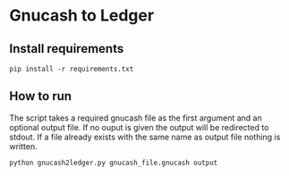 # Gnucash to Ledger

## Install requirements

```
pip install -r requirements.txt
```

## How to run

The script takes a required gnucash file as the first argument and an optional output file. 
If no ouput is given the output will be redirected to stdout.
If a file already exists with the same name as output file nothing is written.

```
python gnucash2ledger.py gnucash_file.gnucash output
```
